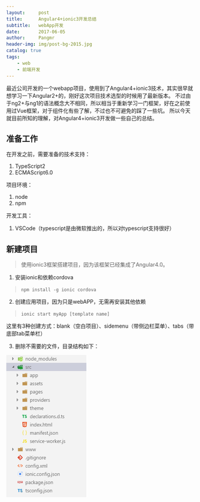 ```yaml
---
layout:     post
title:      Angular4+ionic3开发总结
subtitle:   webApp开发
date:       2017-06-05
author:     Pangmr
header-img: img/post-bg-2015.jpg
catalog: true
tags:
    - web
    - 前端开发
---
```















最近公司开发的一个webapp项目，使用到了Angular4+ionic3技术，其实很早就想学习一下Angular2+的，刚好这次项目技术选型的时候用了最新版本。
不过由于ng2+与ng1的语法概念大不相同，所以相当于重新学习一门框架，好在之前使用过Vue框架，对于组件化有些了解，不过也不可避免的踩了一些坑。
所以今天就目前所知的理解，对Angular4+ionic3开发做一些自己的总结。

## 准备工作 ##
在开发之前，需要准备的技术支持：
1. TypeScript2
2. ECMAScript6.0

项目环境：
1. node
2. npm

开发工具：
1. VSCode（typescript是由微软推出的，所以对typescript支持很好）

## 新建项目 ##
>使用ionic3框架搭建项目，因为该框架已经集成了Angular4.0。
1. 安装ionic和依赖cordova

> `npm install -g ionic cordova`

2. 创建应用项目，因为只是webAPP，无需再安装其他依赖
> `ionic start myApp [template name]`

这里有3种创建方式：blank（空白项目）、sidemenu（带侧边栏菜单）、tabs（带底部tab菜单栏）

3. 删除不需要的文件，目录结构如下：

![Alt 目录结构](/img/ionic-doc.png)























